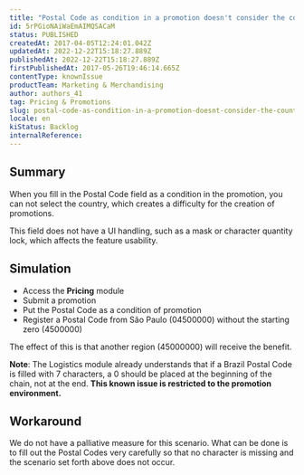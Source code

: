 ```yaml
---
title: "Postal Code as condition in a promotion doesn't consider the country"
id: 5rPGioNAiWaEmAIMQSACaM
status: PUBLISHED
createdAt: 2017-04-05T12:24:01.042Z
updatedAt: 2022-12-22T15:18:27.889Z
publishedAt: 2022-12-22T15:18:27.889Z
firstPublishedAt: 2017-05-26T19:46:14.665Z
contentType: knownIssue
productTeam: Marketing & Merchandising
author: authors_41
tag: Pricing & Promotions
slug: postal-code-as-condition-in-a-promotion-doesnt-consider-the-country
locale: en
kiStatus: Backlog
internalReference: 
---
```


## Summary

When you fill in the Postal Code field as a condition in the promotion, you can not select the country, which creates a difficulty for the creation of promotions.

This field does not have a UI handling, such as a mask or character quantity lock, which affects the feature usability.

## Simulation

- Access the __Pricing__ module
- Submit a promotion
- Put the Postal Code as a condition of promotion
- Register a Postal Code from São Paulo (04500000) without the starting zero (4500000)

The effect of this is that another region (45000000) will receive the benefit.

__Note__: The Logistics module already understands that if a Brazil Postal Code is filled with 7 characters, a 0 should be placed at the beginning of the chain, not at the end. __This known issue is restricted to the promotion environment.__

## Workaround

We do not have a palliative measure for this scenario. What can be done is to fill out the Postal Codes very carefully so that no character is missing and the scenario set forth above does not occur.

